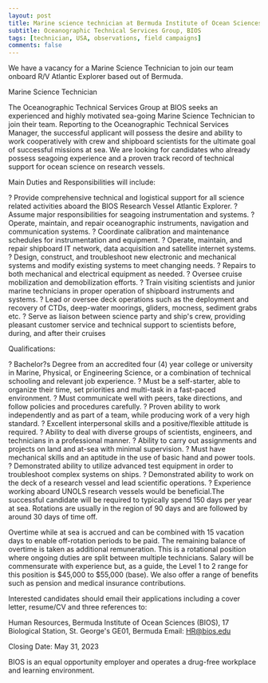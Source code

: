 ```yaml
---
layout: post
title: Marine science technician at Bermuda Institute of Ocean Sciences (St George's, Bermuda)
subtitle: Oceanographic Technical Services Group, BIOS
tags: [technician, USA, observations, field campaigns]
comments: false
---
```

We have a vacancy for a Marine Science Technician to join our team onboard R/V Atlantic Explorer based out of Bermuda.

Marine Science Technician

The Oceanographic Technical Services Group at BIOS seeks an experienced and highly motivated sea-going Marine Science Technician to join their team. Reporting to the Oceanographic Technical Services Manager, the successful applicant will possess the desire and ability to work cooperatively with crew and shipboard scientists for the ultimate goal of successful missions at sea. We are looking for candidates who already possess seagoing experience and a proven track record of technical support for ocean science on research vessels.

Main Duties and Responsibilities will include:

? Provide comprehensive technical and logistical support for all science related activities aboard the BIOS Research Vessel Atlantic Explorer.
? Assume major responsibilities for seagoing instrumentation and systems.
? Operate, maintain, and repair oceanographic instruments, navigation and communication systems.
? Coordinate calibration and maintenance schedules for instrumentation and equipment.
? Operate, maintain, and repair shipboard IT network, data acquisition and satellite internet systems.
? Design, construct, and troubleshoot new electronic and mechanical systems and modify existing systems to meet changing needs.
? Repairs to both mechanical and electrical equipment as needed.
? Oversee cruise mobilization and demobilization efforts.
? Train visiting scientists and junior marine technicians in proper operation of shipboard instruments and systems.
? Lead or oversee deck operations such as the deployment and recovery of CTDs, deep-water moorings, gliders, mocness, sediment grabs etc.
? Serve as liaison between science party and ship's crew, providing pleasant customer service and technical support to scientists before, during, and after their cruises

Qualifications:

? Bachelor?s Degree from an accredited four (4) year college or university in Marine, Physical, or Engineering Science, or a combination of technical schooling and relevant job experience.
? Must be a self-starter, able to organize their time, set priorities and multi-task in a fast-paced environment.
? Must communicate well with peers, take directions, and follow policies and procedures carefully.
? Proven ability to work independently and as part of a team, while producing work of a very high standard.
? Excellent interpersonal skills and a positive/flexible attitude is required.
? Ability to deal with diverse groups of scientists, engineers, and technicians in a professional manner.
? Ability to carry out assignments and projects on land and at-sea with minimal supervision.
? Must have mechanical skills and an aptitude in the use of basic hand and power tools.
? Demonstrated ability to utilize advanced test equipment in order to troubleshoot complex systems on ships.
? Demonstrated ability to work on the deck of a research vessel and lead scientific operations.
? Experience working aboard UNOLS research vessels would be beneficial.The successful candidate will be required to typically spend 150 days per year at sea. Rotations are usually in the region of 90 days and are followed by around 30 days of time off.

Overtime while at sea is accrued and can be combined with 15 vacation days to enable off-rotation periods to be paid. The remaining balance of overtime is taken as additional remuneration. This is a rotational position where ongoing duties are split between multiple technicians. Salary will be commensurate with experience but, as a guide, the Level 1 to 2 range for this position is $45,000 to $55,000 (base). We also offer a range of benefits such as pension and medical insurance contributions.

Interested candidates should email their applications including a cover letter, resume/CV and three references to:

Human Resources, Bermuda Institute of Ocean Sciences (BIOS), 17 Biological Station, St. George's GE01, Bermuda
Email: HR@bios.edu

Closing Date: May 31, 2023

BIOS is an equal opportunity employer and operates a drug-free workplace and learning environment.
